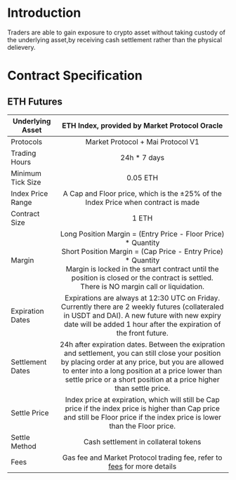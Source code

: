 # Introduction
Traders are able to gain exposure to crypto asset without taking custody of the underlying asset,by receiving cash settlement rather than the physical delievery.


# Contract Specification

## ETH Futures

| Underlying Asset  | ETH Index, provided by Market Protocol Oracle        | 
| -------------            |:-------------: | 
| Protocols                | Market Protocol + Mai Protocol V1 |
| Trading Hours            | 24h * 7 days         |  
| Minimum Tick Size        |  0.05 ETH             |   
| Index Price Range        |   A Cap and Floor price, which is the ±25% of the Index Price when contract is made       | 
| Contract Size            |        1 ETH       |   
| Margin                   |      Long Position Margin = (Entry Price - Floor Price) * Quantity<br/>Short Position Margin = (Cap Price - Entry Price) * Quantity<br/>Margin is locked in the smart contract until the position is closed or the contract is settled.<br/>There is NO margin call or liquidation.       |  
| Expiration Dates         |Expirations are always at 12:30 UTC on Friday. Currently there are 2 weekly futures (collateraled in USDT and DAI). A new future with new expiry date will be added 1 hour after the expiration of the front future.         |
| Settlement Dates         |   24h after expiration dates. Between the exipration and settlement, you can still close your position by placing order at any price, but you are allowed to enter into a long position at a price lower than settle price  or a short position at a price higher than settle price.            |   
| Settle Price            |  Index price at expiration, which will still be Cap price if the index price is higher than Cap price and still be Floor price if the index price is lower than the Floor price.            | 
| Settle Method            |    Cash settlement in collateral tokens      |  
| Fees                     |   Gas fee and Market Protocol trading fee, refer to [fees](fees.md) for more details|   

